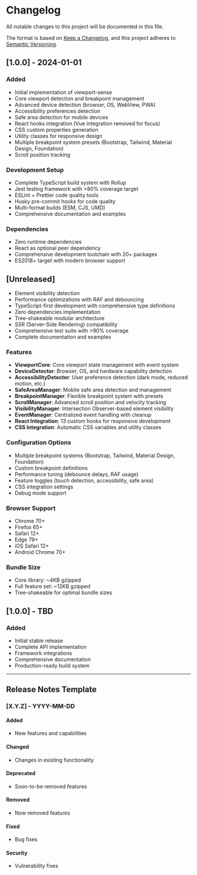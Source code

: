# Changelog

All notable changes to this project will be documented in this file.

The format is based on [Keep a Changelog](https://keepachangelog.com/en/1.0.0/),
and this project adheres to [Semantic Versioning](https://semver.org/spec/v2.0.0.html).

## [1.0.0] - 2024-01-01

### Added
- Initial implementation of viewport-sense
- Core viewport detection and breakpoint management
- Advanced device detection (browser, OS, WebView, PWA)
- Accessibility preferences detection
- Safe area detection for mobile devices
- React hooks integration (Vue integration removed for focus)
- CSS custom properties generation
- Utility classes for responsive design
- Multiple breakpoint system presets (Bootstrap, Tailwind, Material Design, Foundation)
- Scroll position tracking

### Development Setup
- Complete TypeScript build system with Rollup
- Jest testing framework with >80% coverage target
- ESLint + Prettier code quality tools
- Husky pre-commit hooks for code quality
- Multi-format builds (ESM, CJS, UMD)
- Comprehensive documentation and examples

### Dependencies
- Zero runtime dependencies
- React as optional peer dependency
- Comprehensive development toolchain with 20+ packages
- ES2018+ target with modern browser support

## [Unreleased]
- Element visibility detection
- Performance optimizations with RAF and debouncing
- TypeScript-first development with comprehensive type definitions
- Zero dependencies implementation
- Tree-shakeable modular architecture
- SSR (Server-Side Rendering) compatibility
- Comprehensive test suite with >90% coverage
- Complete documentation and examples

### Features
- **ViewportCore**: Core viewport state management with event system
- **DeviceDetector**: Browser, OS, and hardware capability detection
- **AccessibilityDetector**: User preference detection (dark mode, reduced motion, etc.)
- **SafeAreaManager**: Mobile safe area detection and management
- **BreakpointManager**: Flexible breakpoint system with presets
- **ScrollManager**: Advanced scroll position and velocity tracking
- **VisibilityManager**: Intersection Observer-based element visibility
- **EventManager**: Centralized event handling with cleanup
- **React Integration**: 13 custom hooks for responsive development
- **CSS Integration**: Automatic CSS variables and utility classes

### Configuration Options
- Multiple breakpoint systems (Bootstrap, Tailwind, Material Design, Foundation)
- Custom breakpoint definitions
- Performance tuning (debounce delays, RAF usage)
- Feature toggles (touch detection, accessibility, safe area)
- CSS integration settings
- Debug mode support

### Browser Support
- Chrome 70+
- Firefox 65+
- Safari 12+
- Edge 79+
- iOS Safari 12+
- Android Chrome 70+

### Bundle Size
- Core library: ~4KB gzipped
- Full feature set: ~12KB gzipped
- Tree-shakeable for optimal bundle sizes

## [1.0.0] - TBD

### Added
- Initial stable release
- Complete API implementation
- Framework integrations
- Comprehensive documentation
- Production-ready build system

---

## Release Notes Template

### [X.Y.Z] - YYYY-MM-DD

#### Added
- New features and capabilities

#### Changed
- Changes in existing functionality

#### Deprecated
- Soon-to-be removed features

#### Removed
- Now removed features

#### Fixed
- Bug fixes

#### Security
- Vulnerability fixes